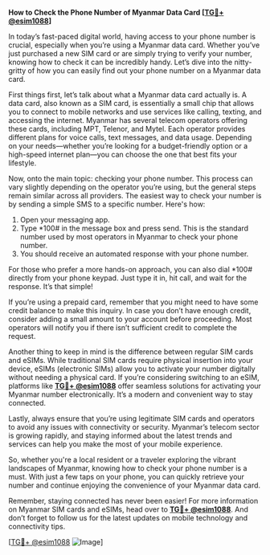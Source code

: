 **How to Check the Phone Number of Myanmar Data Card [[TG💪+ @esim1088](https://t.me/s/esim1088)]**

In today’s fast-paced digital world, having access to your phone number is crucial, especially when you’re using a Myanmar data card. Whether you’ve just purchased a new SIM card or are simply trying to verify your number, knowing how to check it can be incredibly handy. Let’s dive into the nitty-gritty of how you can easily find out your phone number on a Myanmar data card.

First things first, let’s talk about what a Myanmar data card actually is. A data card, also known as a SIM card, is essentially a small chip that allows you to connect to mobile networks and use services like calling, texting, and accessing the internet. Myanmar has several telecom operators offering these cards, including MPT, Telenor, and Mytel. Each operator provides different plans for voice calls, text messages, and data usage. Depending on your needs—whether you’re looking for a budget-friendly option or a high-speed internet plan—you can choose the one that best fits your lifestyle.

Now, onto the main topic: checking your phone number. This process can vary slightly depending on the operator you’re using, but the general steps remain similar across all providers. The easiest way to check your number is by sending a simple SMS to a specific number. Here's how:

1. Open your messaging app.
2. Type *100# in the message box and press send. This is the standard number used by most operators in Myanmar to check your phone number.
3. You should receive an automated response with your phone number.

For those who prefer a more hands-on approach, you can also dial *100# directly from your phone keypad. Just type it in, hit call, and wait for the response. It’s that simple!

If you’re using a prepaid card, remember that you might need to have some credit balance to make this inquiry. In case you don’t have enough credit, consider adding a small amount to your account before proceeding. Most operators will notify you if there isn’t sufficient credit to complete the request.

Another thing to keep in mind is the difference between regular SIM cards and eSIMs. While traditional SIM cards require physical insertion into your device, eSIMs (electronic SIMs) allow you to activate your number digitally without needing a physical card. If you’re considering switching to an eSIM, platforms like **[TG💪+ @esim1088](https://t.me/s/esim1088)** offer seamless solutions for activating your Myanmar number electronically. It’s a modern and convenient way to stay connected.

Lastly, always ensure that you’re using legitimate SIM cards and operators to avoid any issues with connectivity or security. Myanmar’s telecom sector is growing rapidly, and staying informed about the latest trends and services can help you make the most of your mobile experience.

So, whether you're a local resident or a traveler exploring the vibrant landscapes of Myanmar, knowing how to check your phone number is a must. With just a few taps on your phone, you can quickly retrieve your number and continue enjoying the convenience of your Myanmar data card.

Remember, staying connected has never been easier! For more information on Myanmar SIM cards and eSIMs, head over to **[TG💪+ @esim1088](https://t.me/s/esim1088)**. And don’t forget to follow us for the latest updates on mobile technology and connectivity tips.

[[TG💪+ @esim1088](https://t.me/s/esim1088) ![Image](https://i.postimg.cc/Y0z9fWf4/image.png)]